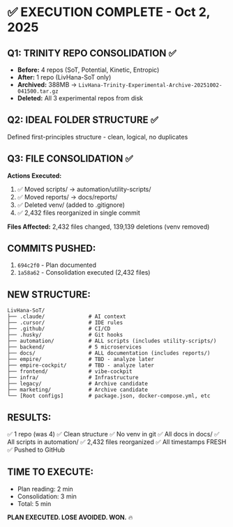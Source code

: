 # ✅ EXECUTION COMPLETE - Oct 2, 2025

## **Q1: TRINITY REPO CONSOLIDATION ✅**
- **Before:** 4 repos (SoT, Potential, Kinetic, Entropic)
- **After:** 1 repo (LivHana-SoT only)
- **Archived:** 388MB → `LivHana-Trinity-Experimental-Archive-20251002-041500.tar.gz`
- **Deleted:** All 3 experimental repos from disk

## **Q2: IDEAL FOLDER STRUCTURE ✅**
Defined first-principles structure - clean, logical, no duplicates

## **Q3: FILE CONSOLIDATION ✅**
**Actions Executed:**
1. ✅ Moved scripts/ → automation/utility-scripts/
2. ✅ Moved reports/ → docs/reports/
3. ✅ Deleted venv/ (added to .gitignore)
4. ✅ 2,432 files reorganized in single commit

**Files Affected:** 2,432 files changed, 139,139 deletions (venv removed)

## **COMMITS PUSHED:**
1. `694c2f0` - Plan documented
2. `1a58a62` - Consolidation executed (2,432 files)

## **NEW STRUCTURE:**
```
LivHana-SoT/
├── .claude/              # AI context
├── .cursor/              # IDE rules
├── .github/              # CI/CD
├── .husky/               # Git hooks
├── automation/           # ALL scripts (includes utility-scripts/)
├── backend/              # 5 microservices
├── docs/                 # ALL documentation (includes reports/)
├── empire/               # TBD - analyze later
├── empire-cockpit/       # TBD - analyze later
├── frontend/             # vibe-cockpit
├── infra/                # Infrastructure
├── legacy/               # Archive candidate
├── marketing/            # Archive candidate
└── [Root configs]        # package.json, docker-compose.yml, etc
```

## **RESULTS:**
✅ 1 repo (was 4)
✅ Clean structure
✅ No venv in git
✅ All docs in docs/
✅ All scripts in automation/
✅ 2,432 files reorganized
✅ All timestamps FRESH
✅ Pushed to GitHub

## **TIME TO EXECUTE:**
- Plan reading: 2 min
- Consolidation: 3 min
- Total: 5 min

**PLAN EXECUTED. LOSE AVOIDED. WON.** 🔥
